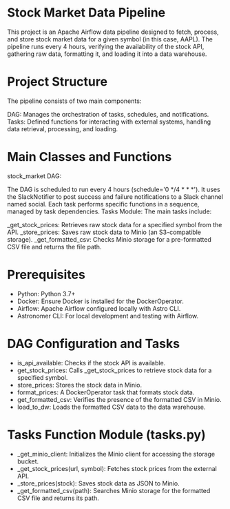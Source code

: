 Stock Market Data Pipeline
========

This project is an Apache Airflow data pipeline designed to fetch, process, and store stock market data for a given symbol (in this case, AAPL). The pipeline runs every 4 hours, verifying the availability of the stock API, gathering raw data, formatting it, and loading it into a data warehouse.

Project Structure
================

The pipeline consists of two main components:

DAG: Manages the orchestration of tasks, schedules, and notifications.
Tasks: Defined functions for interacting with external systems, handling data retrieval, processing, and loading.

Main Classes and Functions
===========================

stock_market DAG:

The DAG is scheduled to run every 4 hours (schedule='0 */4 * * *').
It uses the SlackNotifier to post success and failure notifications to a Slack channel named social.
Each task performs specific functions in a sequence, managed by task dependencies.
Tasks Module: The main tasks include:

_get_stock_prices: Retrieves raw stock data for a specified symbol from the API.
_store_prices: Saves raw stock data to Minio (an S3-compatible storage).
_get_formatted_csv: Checks Minio storage for a pre-formatted CSV file and returns the file path.

Prerequisites
=================================

- Python: Python 3.7+
- Docker: Ensure Docker is installed for the DockerOperator.
- Airflow: Apache Airflow configured locally with Astro CLI.
- Astronomer CLI: For local development and testing with Airflow.

DAG Configuration and Tasks
=======

- is_api_available: Checks if the stock API is available.
- get_stock_prices: Calls _get_stock_prices to retrieve stock data for a specified symbol.
- store_prices: Stores the stock data in Minio.
- format_prices: A DockerOperator task that formats stock data.
- get_formatted_csv: Verifies the presence of the formatted CSV in Minio.
- load_to_dw: Loads the formatted CSV data to the data warehouse.

Tasks Function Module (tasks.py)
=======

- _get_minio_client: Initializes the Minio client for accessing the storage bucket.
- _get_stock_prices(url, symbol): Fetches stock prices from the external API.
- _store_prices(stock): Saves stock data as JSON to Minio.
- _get_formatted_csv(path): Searches Minio storage for the formatted CSV file and returns its path.
